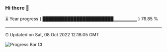 ### Hi there 👋

⏳ Year progress { ███████████████████████▁▁▁▁▁▁▁ } 76.85 %

---

⏰ Updated on Sat, 08 Oct 2022 12:18:05 GMT

![Progress Bar CI](https://github.com/Shyam-Makwana/GitHub-Actions-Demo/workflows/Progress%20Bar%20CI/badge.svg)
